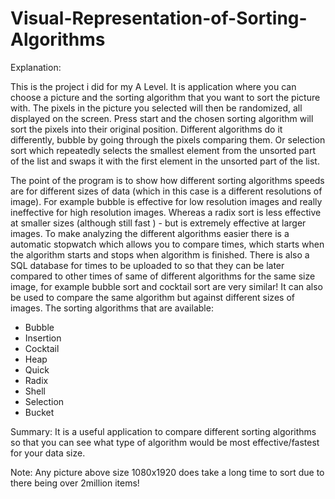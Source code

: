 # Visual-Representation-of-Sorting-Algorithms


Explanation:

This is the project i did for my A Level. It is application where you can choose a picture and the sorting algorithm that you want to sort the picture with. The pixels in the picture you selected will then be randomized, all displayed on the screen. Press start and the chosen sorting algorithm will sort the pixels into their original position. Different algorithms do it differently, bubble by going through the pixels comparing them. Or selection sort which repeatedly selects the smallest element from the unsorted part of the list and swaps it with the first element in the unsorted part of the list. 
  
  The point of the program is to show how different sorting algorithms speeds are for different sizes of data (which in this case is a different resolutions of image). For example bubble is effective for low resolution images and really ineffective for high resolution images. Whereas a radix sort is less effective at smaller sizes (although still fast ) - but is extremely effective at larger images.
  To make analyzing the different algorithms easier there is a automatic stopwatch which allows you to compare times, which starts when the algorithm starts and stops when algorithm is finished.
  There is also a SQL database for times to be uploaded to so that they can be later compared to other times of same of different algorithms for the same size image, for example bubble sort and cocktail sort are very similar! It can also be used to compare the same algorithm but against different sizes of images. 
  The sorting algorithms that are available:
  - Bubble
  - Insertion
  - Cocktail
  - Heap
  - Quick
  - Radix 
  - Shell
  - Selection
  - Bucket
  
  Summary:
  It is a useful application to compare different sorting algorithms so that you can see what type of algorithm would be most effective/fastest for your data size. 
  
  Note:
  Any picture above size 1080x1920 does take a long time to sort due to there being over 2million items!


 

 

  


  

